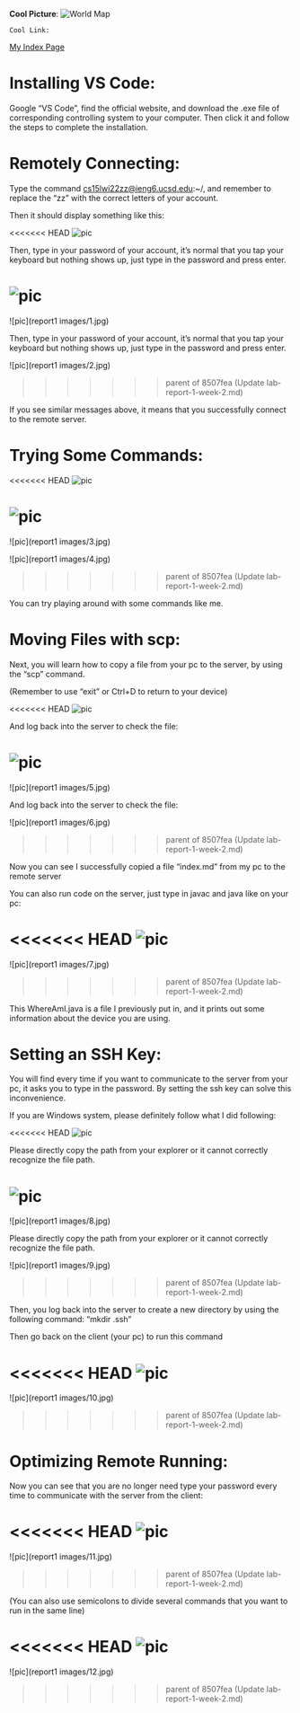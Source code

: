__Cool Picture__: ![World Map](Image1.jpg)

```
Cool Link:
```

[My Index Page](https://henohyj.github.io/cse15l-lab-reports/index.html)



# Installing VS Code:

Google “VS Code”, find the official website, and download the .exe file of corresponding controlling system to your computer. Then click it and follow the steps to complete the installation.


# Remotely Connecting:

Type the command cs15lwi22zz@ieng6.ucsd.edu:~/, and remember to replace the “zz” with the correct letters of your account.

Then it should display something like this:

<<<<<<< HEAD
![pic](https://github.com/HenoHyj/cse15l-lab-reports/blob/main/report1%20images/1.png)

Then, type in your password of your account, it’s normal that you tap your keyboard but nothing shows up, just type in the password and press enter.

![pic](https://github.com/HenoHyj/cse15l-lab-reports/blob/main/report1%20images/2.png)
=======
![pic](report1 images/1.jpg)

Then, type in your password of your account, it’s normal that you tap your keyboard but nothing shows up, just type in the password and press enter.

![pic](report1 images/2.jpg)
>>>>>>> parent of 8507fea (Update lab-report-1-week-2.md)

If you see similar messages above, it means that you successfully connect to the remote server.


# Trying Some Commands:

<<<<<<< HEAD
![pic](https://github.com/HenoHyj/cse15l-lab-reports/blob/main/report1%20images/3.png)

![pic](https://github.com/HenoHyj/cse15l-lab-reports/blob/main/report1%20images/4.png)
=======
![pic](report1 images/3.jpg)

![pic](report1 images/4.jpg)
>>>>>>> parent of 8507fea (Update lab-report-1-week-2.md)

You can try playing around with some commands like me.


# Moving Files with scp:

Next, you will learn how to copy a file from your pc to the server, by using the “scp” command.

(Remember to use “exit” or Ctrl+D to return to your device)

<<<<<<< HEAD
![pic](https://github.com/HenoHyj/cse15l-lab-reports/blob/main/report1%20images/5.png)

And log back into the server to check the file:

![pic](https://github.com/HenoHyj/cse15l-lab-reports/blob/main/report1%20images/6.png)
=======
![pic](report1 images/5.jpg)

And log back into the server to check the file:

![pic](report1 images/6.jpg)
>>>>>>> parent of 8507fea (Update lab-report-1-week-2.md)

Now you can see I successfully copied a file “index.md” from my pc to the remote server


You can also run code on the server, just type in javac and java like on your pc:

<<<<<<< HEAD
![pic](https://github.com/HenoHyj/cse15l-lab-reports/blob/main/report1%20images/7.png)
=======
![pic](report1 images/7.jpg)
>>>>>>> parent of 8507fea (Update lab-report-1-week-2.md)

This WhereAmI.java is a file I previously put in, and it prints out some information about the device you are using.


# Setting an SSH Key:

You will find every time if you want to communicate to the server from your pc, it asks you to type in the password. By setting the ssh key can solve this inconvenience. 


If you are Windows system, please definitely follow what I did following:

<<<<<<< HEAD
![pic](https://github.com/HenoHyj/cse15l-lab-reports/blob/main/report1%20images/8.png)

Please directly copy the path from your explorer or it cannot correctly recognize the file path.

![pic](https://github.com/HenoHyj/cse15l-lab-reports/blob/main/report1%20images/9.png)
=======
![pic](report1 images/8.jpg)

Please directly copy the path from your explorer or it cannot correctly recognize the file path.

![pic](report1 images/9.jpg)
>>>>>>> parent of 8507fea (Update lab-report-1-week-2.md)


Then, you log back into the server to create a new directory by using the following command:
“mkdir .ssh”

Then go back on the client (your pc) to run this command

<<<<<<< HEAD
![pic](https://github.com/HenoHyj/cse15l-lab-reports/blob/main/report1%20images/10.png)
=======
![pic](report1 images/10.jpg)
>>>>>>> parent of 8507fea (Update lab-report-1-week-2.md)

# Optimizing Remote Running:

Now you can see that you are no longer need type your password every time to communicate with the server from the client:

<<<<<<< HEAD
![pic](https://github.com/HenoHyj/cse15l-lab-reports/blob/main/report1%20images/11.png)
=======
![pic](report1 images/11.jpg)
>>>>>>> parent of 8507fea (Update lab-report-1-week-2.md)


(You can also use semicolons to divide several commands that you want to run in the same line)

<<<<<<< HEAD
![pic](https://github.com/HenoHyj/cse15l-lab-reports/blob/main/report1%20images/12.png)
=======
![pic](report1 images/12.jpg)
>>>>>>> parent of 8507fea (Update lab-report-1-week-2.md)
